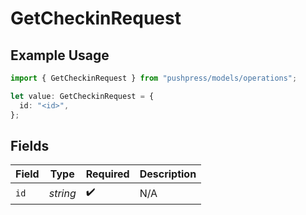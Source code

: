 # GetCheckinRequest

## Example Usage

```typescript
import { GetCheckinRequest } from "pushpress/models/operations";

let value: GetCheckinRequest = {
  id: "<id>",
};
```

## Fields

| Field              | Type               | Required           | Description        |
| ------------------ | ------------------ | ------------------ | ------------------ |
| `id`               | *string*           | :heavy_check_mark: | N/A                |